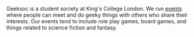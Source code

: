 Geeksoc is a student society at King's College London. We run [events][events] where people can meet and do geeky things with others who share their interests. Our events tend to include role play games, board games, and things related to science fiction and fantasy.

[events]: /events
